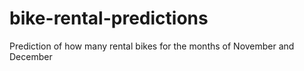 # bike-rental-predictions
Prediction of how many rental bikes for the months of November and December
